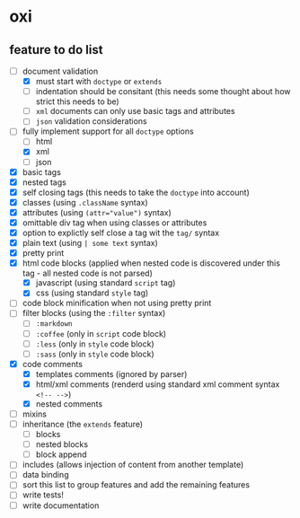 # oxi

## feature to do list

  - [ ] document validation
    - [x] must start with ```doctype``` or ```extends```
    - [ ] indentation should be consitant (this needs some thought about how strict this needs to be)
    - [ ] ```xml``` documents can only use basic tags and attributes
    - [ ] ```json``` validation considerations
  - [ ] fully implement support for all ```doctype``` options
     - [ ] html
     - [x] xml
     - [ ] json
  - [x] basic tags
  - [x] nested tags
  - [x] self closing tags (this needs to take the ```doctype``` into account)
  - [x] classes (using ```.className``` syntax)
  - [x] attributes (using ```(attr="value")``` syntax)
  - [x] omittable div tag when using classes or attributes
  - [x] option to explictly self close a tag wit the ```tag/``` syntax
  - [x] plain text (using ```| some text``` syntax)
  - [x] pretty print
  - [x] html code blocks (applied when nested code is discovered under this tag - all nested code is not parsed)
     - [x] javascript (using standard ```script``` tag)
     - [x] css (using standard ```style``` tag)
  - [ ] code block minification when not using pretty print
  - [ ] filter blocks (using the ```:filter``` syntax)
     - [ ] ```:markdown```
     - [ ] ```:coffee``` (only in ```script``` code block)
     - [ ] ```:less``` (only in ```style``` code block)
     - [ ] ```:sass``` (only in ```style``` code block)
  - [x] code comments
     - [x] templates comments (ignored by parser)
     - [x] html/xml comments (renderd using standard xml comment syntax ```<!-- -->```)
     - [x] nested comments
  - [ ] mixins
  - [ ] inheritance (the ```extends``` feature)
     - [ ] blocks
     - [ ] nested blocks
     - [ ] block append
  - [ ] includes (allows injection of content from another template)
  - [ ] data binding
  - [ ] sort this list to group features and add the remaining features
  - [ ] write tests!
  - [ ] write documentation
